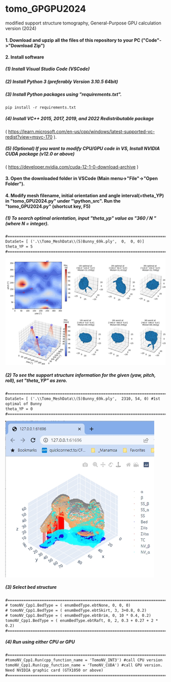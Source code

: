 # tomo_GPGPU2024
modified support structure tomography, General-Purpose GPU calculation version (2024)

#### 1. Download and upzip all the files of this repository to your PC ("Code"->"Download Zip")

#### 2. Install software
#####    (1) Install Visual Studio Code (VSCode)
#####    (2) Install Python 3 (preferably Version 3.10.5 64bit)
#####    (3) Install Python packages using "requirements.txt".
```
pip install -r requirements.txt
```
#####    (4) Install VC++ 2015, 2017, 2019, and 2022 Redistributable package
( https://learn.microsoft.com/en-us/cpp/windows/latest-supported-vc-redist?view=msvc-170 ).

#####    (5) (Optional) If you want to modify CPU/GPU code in VS, Install NVIDIA CUDA package (v12.0 or above)
( https://developer.nvidia.com/cuda-12-1-0-download-archive )

#### 3. Open the downloaded folder in VSCode (Main menu->"File"->"Open Folder"). 

#### 4. Modify  mesh filename,  initial orientation and angle interval(=theta_YP) in "tomo_GPU2024.py" under "\python_src\".  Run the "tomo_GPU2024.py" (shortcut key, F5)

#####    (1) To search optimal orientation, input "theta_yp" value as "360 / N " (where N = integer).
```
#=========================================================================================
DataSet= [ ('.\\Tomo_MeshData\\(5)Bunny_69k.ply',  0,  0, 0)]
theta_YP = 5
#=========================================================================================
```
![TomoNV_logo](./Tomo_MeshData/pics/fig1.jpg)

#####    (2) To see the support structure information for the given (yaw, pitch, roll), set "theta_YP" as zero.
```
#=========================================================================================
DataSet= [ ('.\\Tomo_MeshData\\(5)Bunny_69k.ply',  2310, 54, 0) #1st optimal of Bunny
theta_YP = 0
#=========================================================================================
```
![TomoNV_logo](./Tomo_MeshData/pics/fig2.jpg)

#####    (3) Select bed structure 
```
#=========================================================================================
# tomoNV_Cpp1.BedType = ( enumBedType.ebtNone, 0, 0, 0)
# tomoNV_Cpp1.BedType = ( enumBedType.ebtSkirt, 3, 3+0.8, 0.2)
# tomoNV_Cpp1.BedType = ( enumBedType.ebtBrim, 0, 10 * 0.4, 0.2)
tomoNV_Cpp1.BedType = ( enumBedType.ebtRaft, 0, 2, 0.3 + 0.27 + 2 * 0.2)
#=========================================================================================
```

#####    (4) Run using either CPU or GPU 
```
#=========================================================================================
#tomoNV_Cpp1.Run(cpp_function_name = 'TomoNV_INT3') #call CPU version
tomoNV_Cpp1.Run(cpp_function_name = 'TomoNV_CUDA') #call GPU version. Need NVIDIA graphic card (GTX1050 or above)
#=========================================================================================
```

